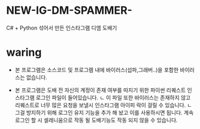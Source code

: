 # NEW-IG-DM-SPAMMER-
C# + Python 섞어서 만든 인스타그램 디엠 도배기

# waring

- 본 프로그램은 소스코드 및 프로그램 내에 바이러스(섭파,그래버..)을 포함한 바이러스는 없습니다.

- 본 프로그램은 도배 전 자신의 계정이 존재 여부를 따지기 위한 파이썬 리퀘스트 인스타그램 로그인 파일이 들어있습니다.
  ㄴ 이 파일 또한 바이러스는 존재하지 않고 리퀘스트로 너무 많은 요청을 보낼시 인스타그램 아이피 락이 걸릴 수 있습니다.
    ㄴ 그걸 방지하기 위해 로그인 유지 기능을 추가 해 놨고 이를 사용하시면 됩니다. 계속 로그인 할 시 셀레니움으로 작동 될 도배기능도 작동 되지 않을 수 있습니다.
     
